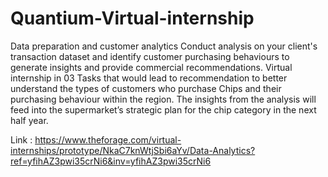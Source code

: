 # Quantium-Virtual-internship
Data preparation and customer analytics 
Conduct analysis on your client's transaction dataset and identify customer purchasing behaviours to generate insights and provide commercial recommendations.
Virtual internship in 03 Tasks that would lead to recommendation to better understand the types of customers who purchase Chips and their purchasing behaviour within the region.
The insights from the analysis will feed into the supermarket’s strategic plan for the chip category in the next half year.

Link : https://www.theforage.com/virtual-internships/prototype/NkaC7knWtjSbi6aYv/Data-Analytics?ref=yfihAZ3pwi35crNi6&inv=yfihAZ3pwi35crNi6
